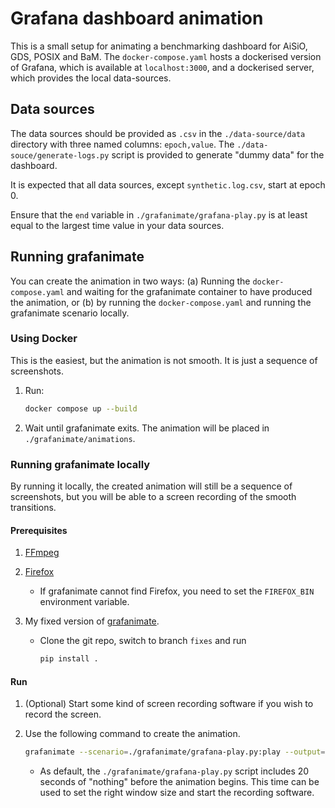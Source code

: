# Grafana dashboard animation

This is a small setup for animating a benchmarking dashboard for AiSiO, GDS, POSIX and
BaM. The `docker-compose.yaml` hosts a dockerised version of Grafana, which is available
at `localhost:3000`, and a dockerised server, which provides the local data-sources.

## Data sources

The data sources should be provided as `.csv` in the `./data-source/data` directory with
three named columns: `epoch,value`. The `./data-souce/generate-logs.py` script is
provided to generate "dummy data" for the dashboard.

It is expected that all data sources, except `synthetic.log.csv`, start at epoch 0.

Ensure that the `end` variable in `./grafanimate/grafana-play.py` is at least equal to
the largest time value in your data sources.

## Running grafanimate

You can create the animation in two ways: (a) Running the `docker-compose.yaml` and waiting
for the grafanimate container to have produced the animation, or (b) by running the
`docker-compose.yaml` and running the grafanimate scenario locally.

### Using Docker

This is the easiest, but the animation is not smooth. It is just a sequence of screenshots.

1. Run:

    ```sh
    docker compose up --build
    ```

1. Wait until grafanimate exits. The animation will be placed in 
   `./grafanimate/animations`.

### Running grafanimate locally

By running it locally, the created animation will still be a sequence of screenshots,
but you will be able to a screen recording of the smooth transitions.

#### Prerequisites

1. [FFmpeg](https://ffmpeg.org/)

1. [Firefox](https://www.firefox.com/da/)

    - If grafanimate cannot find Firefox, you need to set the `FIREFOX_BIN` environment
      variable.

1. My fixed version of [grafanimate](https://github.com/naddinadja-forks/grafanimate).

    - Clone the git repo, switch to branch `fixes` and run

        ```sh
        pip install .
        ```

#### Run

1. (Optional) Start some kind of screen recording software if you wish to record
   the screen.

1. Use the following command to create the animation.

    ```sh
    grafanimate --scenario=./grafanimate/grafana-play.py:play --output=./grafanimate/animations
    ```

    - As default, the `./grafanimate/grafana-play.py` script includes 20 seconds of
      "nothing" before the animation begins. This time can be used to set the right
      window size and start the recording software.
